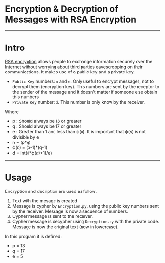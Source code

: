 # Encryption & Decryption of Messages with RSA Encryption
---

# Intro

[RSA encryption](https://brilliant.org/wiki/rsa-encryption/) allows people to exchange information securely over the Internet without worrying about third parties eavesdropping on their communications. It makes use of a public key and a private key.

* `Public Key` numbers: `n` and `e`. Only useful to encrypt messages, not to decrypt them (encryption key). This numbers are sent by the receptor to the sender of the message and it doesn't matter if someone else obtain this numbers
* `Private Key` number: `d`. This number is only know by the receiver.

Where
- p : Should always be 13 or greater
- q : Should always be 17 or greater
- e : Greater than 1 and less than ϕ(𝑛). It is important that ϕ(𝑛) is not divisible by e
- n = (p*q)
- ϕ(𝑛) = (p-1)*(q-1)
- d = int((i*ϕ(𝑛)+1)/e)


---

# Usage 
Encryption and decription are used as follow:
1. Text with the mesage is created
2. Message is cypher by `Encryption.py`, using the public key numbers sent by the receiver. Message is now a secuence of numbers.
3. Cypher message is sent to the receiver.
4. Cypher message is decypher using `Decryption.py` with the private code. Message is now the original text (now in lowercase).

In this program it is defined:
- p = 13
- q = 17
- e = 5
